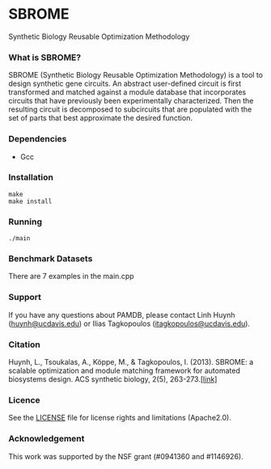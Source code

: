 SBROME
======

Synthetic Biology Reusable Optimization Methodology

### What is SBROME?
SBROME (Synthetic Biology Reusable Optimization Methodology) is a tool to design synthetic gene circuits. An abstract user-defined circuit is first transformed and matched against a module database that incorporates circuits that have previously been experimentally characterized. Then the resulting circuit is decomposed to subcircuits that are populated with the set of parts that best approximate the desired function.

### Dependencies
* Gcc


### Installation

```
make
make install
```

### Running
```
./main
```

### Benchmark Datasets
There are 7 examples in the main.cpp

### Support

If you have any questions about PAMDB, please contact Linh Huynh (huynh@ucdavis.edu) or Ilias Tagkopoulos (itagkopoulos@ucdavis.edu).

### Citation

Huynh, L., Tsoukalas, A., Köppe, M., & Tagkopoulos, I. (2013). SBROME: a scalable optimization and module matching framework for automated biosystems design. ACS synthetic biology, 2(5), 263-273.[\[link\]](https://pubs.acs.org/doi/abs/10.1021/sb300095m)

### Licence
See the [LICENSE](./LICENSE) file for license rights and limitations (Apache2.0).

### Acknowledgement
This work was supported by the NSF grant (#0941360 and #1146926).

